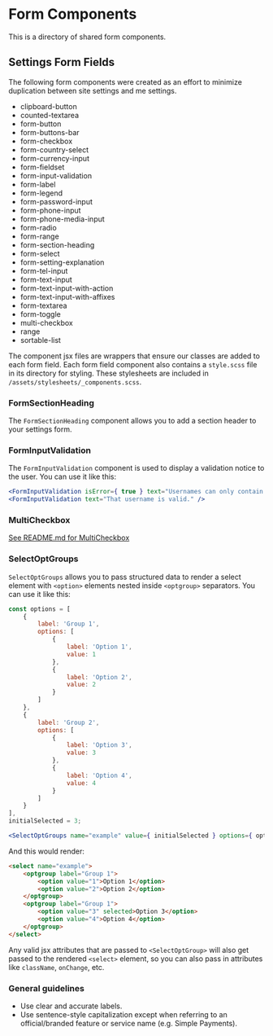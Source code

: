 # Form Components

This is a directory of shared form components.

## Settings Form Fields

The following form components were created as an effort to minimize duplication between site settings and me settings.

- clipboard-button
- counted-textarea
- form-button
- form-buttons-bar
- form-checkbox
- form-country-select
- form-currency-input
- form-fieldset
- form-input-validation
- form-label
- form-legend
- form-password-input
- form-phone-input
- form-phone-media-input
- form-radio
- form-range
- form-section-heading
- form-select
- form-setting-explanation
- form-tel-input
- form-text-input
- form-text-input-with-action
- form-text-input-with-affixes
- form-textarea
- form-toggle
- multi-checkbox
- range
- sortable-list

The component jsx files are wrappers that ensure our classes are added to each form field. Each form field component also contains a `style.scss` file in its directory for styling. These stylesheets are included in `/assets/stylesheets/_components.scss`.

### FormSectionHeading

The `FormSectionHeading` component allows you to add a section header to your settings form.

### FormInputValidation

The `FormInputValidation` component is used to display a validation notice to the user. You can use it like this:

```jsx
<FormInputValidation isError={ true } text="Usernames can only contain lowercase letters (a-z) and numbers." />
<FormInputValidation text="That username is valid." />
```

### MultiCheckbox

[See README.md for MultiCheckbox](./multi-checkbox/README.md)

### SelectOptGroups

`SelectOptGroups` allows you to pass structured data to render a select element with `<option>` elements nested inside `<optgroup>` separators. You can use it like this:

```jsx
const options = [
	{
		label: 'Group 1',
		options: [
			{
				label: 'Option 1',
				value: 1
			},
			{
				label: 'Option 2',
				value: 2
			}
		]
	},
	{
		label: 'Group 2',
		options: [
			{
				label: 'Option 3',
				value: 3
			},
			{
				label: 'Option 4',
				value: 4
			}
		]
	}
],
initialSelected = 3;

<SelectOptGroups name="example" value={ initialSelected } options={ options } />
```

And this would render:

```html
<select name="example">
	<optgroup label="Group 1">
		<option value="1">Option 1</option>
		<option value="2">Option 2</option>
	</optgroup>
	<optgroup label="Group 1">
		<option value="3" selected>Option 3</option>
		<option value="4">Option 4</option>
	</optgroup>
</select>
```

Any valid jsx attributes that are passed to `<SelectOptGroup>` will also get passed to the rendered `<select>` element, so you can also pass in attributes like `className`, `onChange`, etc.

### General guidelines

- Use clear and accurate labels.
- Use sentence-style capitalization except when referring to an official/branded feature or service name (e.g. Simple Payments).
